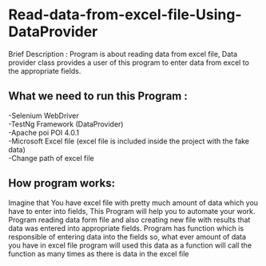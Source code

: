 # Read-data-from-excel-file-Using-DataProvider
Brief Description : Program is about reading data from excel file, Data provider class provides a user of this program to enter data from excel to the appropriate fields.


<b>
<h2>What we need to run this Program :</h2>  </b>

<p>-Selenium WebDriver<br>
-TestNg Framework (DataProvider)<br>
-Apache poi POI 4.0.1 <br>
-Microsoft Excel file (excel file is included inside the project with the fake data)<br>
-Change path of excel file </p>

<h2>How program works: </h2>
  <p>Imagine  that You have excel file with pretty much amount of data which you have to enter into fields, This Program will help you to      automate your work.  Program reading data form file and also creating new file with results that data was entered into appropriate        fields. Program has function which is responsible of entering data into the fields so, what ever amount of data you have in excel      file program will used this data as a function will call the function as many times as there is data in the excel file

  </p>


